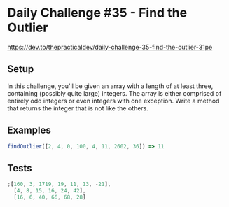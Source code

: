 # Daily Challenge #35 - Find the Outlier

https://dev.to/thepracticaldev/daily-challenge-35-find-the-outlier-31pe

## Setup

In this challenge, you'll be given an array with a length of at least three, containing (possibly quite large) integers. The array is either comprised of entirely odd integers or even integers with one exception. Write a method that returns the integer that is not like the others.

## Examples

```js
findOutlier([2, 4, 0, 100, 4, 11, 2602, 36]) => 11
```

## Tests

```js
;[160, 3, 1719, 19, 11, 13, -21],
  [4, 8, 15, 16, 24, 42],
  [16, 6, 40, 66, 68, 28]
```
